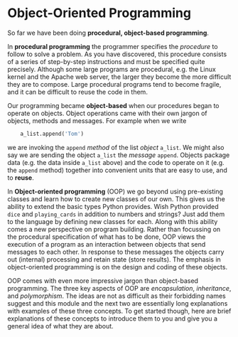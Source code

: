 # Object-Oriented Programming

So far we have been doing **procedural, object-based programming**.

In **procedural programming** the programmer specifies
the _procedure_ to follow to solve a problem. As you have discovered,
this procedure consists of a series of step-by-step instructions and
must be specified quite precisely. Although some large programs are
procedural, e.g. the Linux kernel and the Apache web server, the larger
they become the more difficult they are to compose. Large procedural
programs tend to become fragile, and it can be difficult to reuse the
code in them.

Our programming became **object-based** when our procedures began to
operate on objects. Object operations came with their own jargon of
objects, methods and messages. For example when we write

```python
    a_list.append('Tom')
```

we are invoking the `append` _method_ of the list _object_ `a_list`. We
might also say we are sending the
object `a_list` the _message_ `append`. Objects package data (e.g. the
data inside `a_list` above) and the code to operate on it (e.g.
the `append` method) together into convenient units that are easy to
use, and to **reuse**.

In **Object-oriented programming** (OOP) we go beyond using pre-existing
classes and learn how to create new classes of our own. This gives us
the ability to extend the basic types Python provides. Wish Python
provided `dice` and `playing_cards` in addition to numbers and strings? Just
add them to the language by defining new classes for each. Along with
this ability comes a new perspective on program building. Rather than
focussing on the procedural specification of what has to be done, OOP
views the execution of a program as an interaction between objects that
send messages to each other. In response to these messages the objects
carry out (internal) processing and retain state (store results). The
emphasis in object-oriented programming is on the design and coding of
these objects.

OOP comes with even more impressive jargon than object-based
programming. The three key aspects of OOP
are _encapsulation_, _inheritance_, and _polymorphism_. The ideas are not
as difficult as their forbidding names suggest and this module and the
next two are essentially long explanations with examples of these three
concepts. To get started though, here are brief explanations of these
concepts to introduce them to you and give you a general idea of what
they are about.
